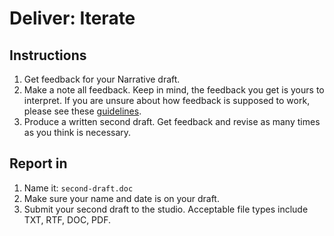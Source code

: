 # Deliver: Iterate

## Instructions

1. Get feedback for your Narrative draft.
2. Make a note all feedback. Keep in mind, the feedback you get is yours to interpret. If you are unsure about how feedback is supposed to work, please see these [guidelines](/toolkit/feedback-and-critique.md).
3. Produce a written second draft. Get feedback and revise as many times as you think is necessary.

## Report in

1. Name it: `second-draft.doc`
2. Make sure your name and date is on your draft.
3. Submit your second draft to the studio. Acceptable file types include TXT, RTF, DOC, PDF.




